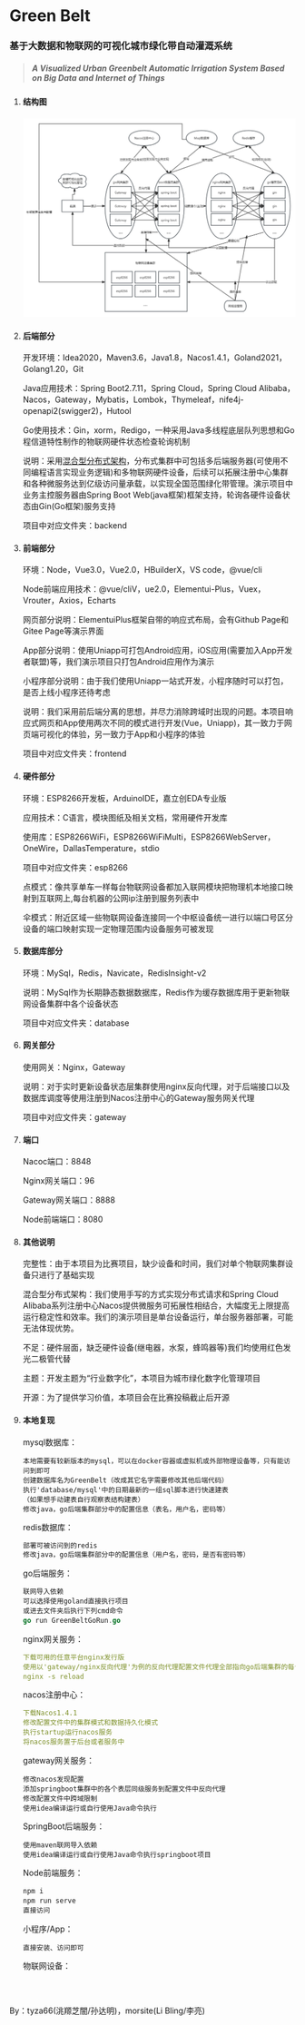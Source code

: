 # Green Belt
### 基于大数据和物联网的可视化城市绿化带自动灌溉系统
> ##### *A Visualized Urban Greenbelt Automatic Irrigation System Based on Big Data and Internet of Things*
>

1. #### 结构图

   #### ![架构图](./文档/架构图.png)

2. #### 后端部分

   开发环境：Idea2020，Maven3.6，Java1.8，Nacos1.4.1，Goland2021，Golang1.20，Git

   Java应用技术：Spring Boot2.7.11，Spring Cloud，Spring Cloud Alibaba，Nacos，Gateway，Mybatis，Lombok，Thymeleaf，nife4j-openapi2(swigger2)，Hutool

   Go使用技术：Gin，xorm，Redigo，一种采用Java多线程底层队列思想和Go程信道特性制作的物联网硬件状态检查轮询机制

   说明：采用[混合型分布式架构](#其他说明)，分布式集群中可包括多后端服务器(可使用不同编程语言实现业务逻辑)和多物联网硬件设备，后续可以拓展注册中心集群和各种微服务达到亿级访问量承载，以实现全国范围绿化带管理。演示项目中业务主控服务器由Spring Boot Web(java框架)框架支持，轮询各硬件设备状态由Gin(Go框架)服务支持

   项目中对应文件夹：backend

3. #### 前端部分

   环境：Node，Vue3.0，Vue2.0，HBuilderX，VS code，@vue/cli

   Node前端应用技术：@vue/cliV，ue2.0，Elementui-Plus，Vuex，Vrouter，Axios，Echarts

   网页部分说明：ElementuiPlus框架自带的响应式布局，会有Github Page和Gitee Page等演示界面

   App部分说明：使用Uniapp可打包Android应用，iOS应用(需要加入App开发者联盟)等，我们演示项目只打包Android应用作为演示

   小程序部分说明：由于我们使用Uniapp一站式开发，小程序随时可以打包，是否上线小程序还待考虑

   说明：我们采用前后端分离的思想，并尽力消除跨域时出现的问题。本项目响应式网页和App使用两次不同的模式进行开发(Vue，Uniapp)，其一致力于网页端可视化的体验，另一致力于App和小程序的体验

   项目中对应文件夹：frontend

4. #### 硬件部分

   环境：ESP8266开发板，ArduinoIDE，嘉立创EDA专业版

   应用技术：C语言，模块图纸及相关文档，常用硬件开发库

   使用库：ESP8266WiFi，ESP8266WiFiMulti，ESP8266WebServer，OneWire，DallasTemperature，stdio

   项目中对应文件夹：esp8266

   点模式：像共享单车一样每台物联网设备都加入联网模块把物理机本地接口映射到互联网上,每台机器的公网ip注册到服务列表中

   伞模式：附近区域一些物联网设备连接同一个中枢设备统一进行以端口号区分设备的端口映射实现一定物理范围内设备服务可被发现

5. #### 数据库部分

   环境：MySql，Redis，Navicate，RedisInsight-v2

   说明：MySql作为长期静态数据数据库，Redis作为缓存数据库用于更新物联网设备集群中各个设备状态

   项目中对应文件夹：database

6. #### 网关部分

   使用网关：Nginx，Gateway

   说明：对于实时更新设备状态层集群使用nginx反向代理，对于后端接口以及数据库调度等使用注册到Nacos注册中心的Gateway服务网关代理

   项目中对应文件夹：gateway

7. #### 端口

   Nacoc端口：8848

   Nginx网关端口：96

   Gateway网关端口：8888

   Node前端端口：8080

8. #### 其他说明

   完整性：由于本项目为比赛项目，缺少设备和时间，我们对单个物联网集群设备只进行了基础实现

   混合型分布式架构：我们使用手写的方式实现分布式请求和Spring Cloud Alibaba系列注册中心Nacos提供微服务可拓展性相结合，大幅度无上限提高运行稳定性和效率。我们的演示项目是单台设备运行，单台服务器部署，可能无法体现优势。

   不足：硬件层面，缺乏硬件设备(继电器，水泵，蜂鸣器等)我们均使用红色发光二极管代替

   主题：开发主题为“行业数字化”，本项目为城市绿化数字化管理项目

   开源：为了提供学习价值，本项目会在比赛投稿截止后开源

9. #### 本地复现

   mysql数据库：

   ```mysql
   本地需要有较新版本的mysql，可以在docker容器或虚拟机或外部物理设备等，只有能访问到即可
   创建数据库名为GreenBelt（改成其它名字需要修改其他后端代码）
   执行'database/mysql'中的日期最新的一组sql脚本进行快速建表
   （如果想手动建表自行观察表结构建表）
   修改java，go后端集群部分中的配置信息（表名，用户名，密码等）
   ```

   redis数据库：

   ```sql
   部署可被访问到的redis
   修改java，go后端集群部分中的配置信息（用户名，密码，是否有密码等）
   ```

   go后端服务：

   ```go
   联网导入依赖
   可以选择使用goland直接执行项目
   或进去文件夹后执行下列cmd命令
   go run GreenBeltGoRun.go
   ```

   nginx网关服务：

   ```yml
   下载可用的任意平台nginx发行版
   使用以'gateway/nginx反向代理'为例的反向代理配置文件代理全部指向go后端集群的每台单机设备的地址
   nginx -s reload
   ```

   nacos注册中心：

   ```yml
   下载Nacos1.4.1
   修改配置文件中的集群模式和数据持久化模式
   执行startup运行nacos服务
   将nacos服务置于后台或者服务中
   ```

   gateway网关服务：

   ```
   修改nacos发现配置
   添加springboot集群中的各个表层同级服务到配置文件中反向代理
   修改配置文件中跨域限制
   使用idea编译运行或自行使用Java命令执行
   ```

   SpringBoot后端服务：

   ```
   使用maven联网导入依赖
   使用idea编译运行或自行使用Java命令执行springboot项目
   ```

   Node前端服务：

   ```javascript
   npm i
   npm run serve
   直接访问
   ```

   小程序/App：

   ```
   直接安装、访问即可
   ```

   物联网设备：

   ```

   ```

   ​

By：tyza66(洮羱芝闇/孙达明)，morsite(Li Bling/李亮)
